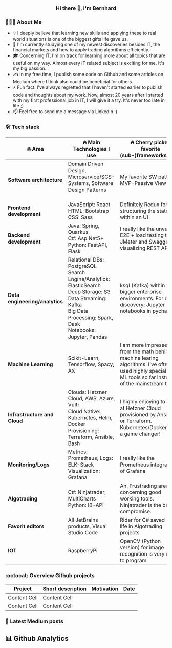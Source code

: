 <div align="center" size> <h3> Hi there 👋, I'm Bernhard </h3> </div>


### 👨🏻‍💻  About Me
* 💡  I deeply believe that learning new skills and applying these to real world situations is one of the biggest gifts life gave us.  
* 🌱 I'm currently studying one of my newest discoveries besides IT, the financial markets and how to apply trading algorithms efficiently.  
* 🎓 Concerning IT, I'm on track for learning more about all topics that are useful on my way. Almost every IT related subject is exciting for me. It's my big passion.  
* ✍️ In my free time, I publish some code on Github and some articles on Medium where I think also could be beneficial for others.  
* ⚡ Fun fact: I've always regretted that I haven't started earlier to publish code and thoughts about my work. Now, almost 20 years after I started with my first professional job in IT, I will give it a try. It's never too late in life ;)  
* 📫 Feel free to send me a message via LinkedIn :)

### 🛠️ Tech stack
| :fire: Area |  :fire: Main Technologies I use  | :fire: Cherry picked favorite (sub-)frameworks/tools |
| ------------- | ------------- | ------------- |
| **Software architecture**  | Domain Driven Design, Microservice/SCS-Systems, Software Design Patterns &nbsp;&nbsp;&nbsp;&nbsp;&nbsp;&nbsp;&nbsp;&nbsp;&nbsp;&nbsp;&nbsp;&nbsp;&nbsp;&nbsp;&nbsp;&nbsp;&nbsp;&nbsp;&nbsp;&nbsp;&nbsp;&nbsp;&nbsp;&nbsp;&nbsp;&nbsp;&nbsp;&nbsp;&nbsp;&nbsp;&nbsp;&nbsp;&nbsp; | My favorite SW pattern: MVP-Passive View |
| **Frontend development**  | JavaScript: React <br /> HTML: Bootstrap <br /> CSS: Sass | Definitely Redux for structuring the state within an UI |
| **Backend development**  | Java: Spring, Quarkus <br /> C#: Asp.Net5+ <br /> Python: FastAPI, Flask | I really like the unversal E2E + load testing tool JMeter and Swagger for visualizing REST APIs
| **Data engineering/analytics**  | Relational DBs: PostgreSQL <br /> Search Engine/Analytics: ElasticSearch <br /> Deep Storage: S3 <br /> Data Streaming: Kafka <br /> Big Data Processing: Spark, Dask <br /> Notebooks: Jupyter, Pandas | ksql (Kafka) within bigger enterprise environments.  For data discovery: Jupyter notebooks in pycharm. |
| **Machine Learning**  | Scikit-Learn, Tensorflow, Spacy, AX | I am more impressed from the math behind machine learing algorithms. I've often used highly specialized ML tools so far instead of the mainstream tools. |
| **Infrastructure and Cloud**  | Clouds: Hetzner Cloud, AWS, Azure, Vultr <br /> Cloud Native: Kubernetes, Helm, Docker <br /> Provisioning: Terraform, Ansible, Bash | I highly enjoying to work at Hetzner Cloud provisioned by Ansible or Terraform. Kubernetes/Docker was a game changer! |
| **Monitoring/Logs**  | Metrics: Prometheus, Logs: ELK-Stack <br /> Visualization: Grafana  | I really like the Prometheus integration of Grafana |
| **Algotrading**  | C#: Ninjatrader, MultiCharts <br /> Python: IB-API | Ah. Frustrading area concerning good working tools. Ninjatrader is the best compromise. |
| **Favorit editors**  | All JetBrains products, Visual Studio Code  | Rider for C# saved my life in Algotrading projects|
| **IOT**  | RaspberryPi  | OpenCV (Python version) for image recognition is very nice to program  |

<!---
| **Blockchain**  | ETH contracts  | |
| **IT-Security**  | Kali Linux + Tools  | |
--->

### :octocat: Overview Github projects
|   Project  | Short description | Motivation | Date |
| ------------- | ------------- |  ------------- |  ------------- |
| Content Cell  | Content Cell  |
| Content Cell  | Content Cell  |


### 📯 Latest Medium posts


## :bar_chart: Github Analytics
